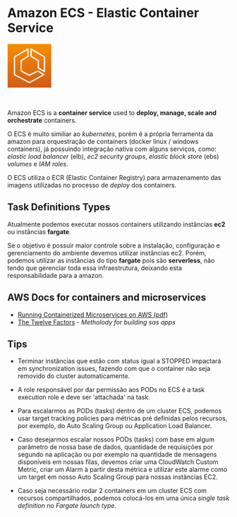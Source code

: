 # Amazon ECS - Elastic Container Service

<img height=100px; alt="ecs_logo" src="../../../images/ecs.png" />

<p>&nbsp;</p>

Amazon ECS is a **container service** used to **deploy, manage, scale and orchestrate** containers.

O ECS é muito similiar ao *kubernetes*, porém é a própria ferramenta da amazon para orquestração de containers (docker linux / windows containers), já possuindo integração nativa com alguns serviços, como: *elastic load balancer* (elb), *ec2 security groups*, *elastic block store* (ebs) *volumes* e *IAM roles*.

O ECS utiliza o ECR (Elastic Container Registry) para armazenamento das imagens utilizadas no processo de *deploy* dos containers.

## Task Definitions Types

Atualmente podemos executar nossos containers utilizando instâncias **ec2** ou instâncias **fargate**.

Se o objetivo é possuir maior controle sobre a instalação, configuração e gerenciamento do ambiente devemos utilizar instâncias ec2. Porém, podemos utilizar as instâncias do tipo **fargate** pois são **serverless**, não tendo que gerenciar toda essa infraestrutura, deixando esta responsabilidade para a amazon.

## AWS Docs for containers and microservices

- [Running Containerized Microservices on AWS (pdf)](https://d1.awsstatic.com/whitepapers/DevOps/running-containerized-microservices-on-aws.pdf)
- [The Twelve Factors](https://12factor.net/) - *Metholody for building sas apps*

## Tips

- Terminar instâncias que estão com status igual a STOPPED impactará em synchronization issues, fazendo com que o container não seja removido do cluster automaticamente.

- A role responsável por dar permissão aos PODs no ECS é a task execution role e deve ser 'attachada' na task.

- Para escalarmos as PODs (tasks) dentro de um cluster ECS, podemos usar target tracking policies para métricas pré definidas pelos recursos, por exemplo, do Auto Scaling Group ou Application Load Balancer.

- Caso desejarmos escalar nossos PODs (tasks) com base em algum parâmetro de nossa base de dados, quantidade de requisições por segundo na aplicação ou por exemplo na quantidade de mensagens disponíveis em nossas filas, devemos criar uma CloudWatch Custom Metric, criar um Alarm à partir desta métrica e utilizar este alarme como um target em nosso Auto Scaling Group para nossas instâncias EC2.

- Caso seja necessário rodar 2 containers em um cluster ECS com recursos compartilhados, podemos colocá-los em uma única *single task definition* no *Fargate launch type*.